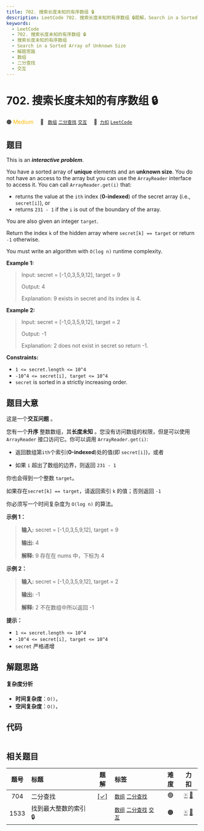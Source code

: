 ```yaml
---
title: 702. 搜索长度未知的有序数组 🔒
description: LeetCode 702. 搜索长度未知的有序数组 🔒题解，Search in a Sorted Array of Unknown Size，包含解题思路、复杂度分析以及完整的 JavaScript 代码实现。
keywords:
  - LeetCode
  - 702. 搜索长度未知的有序数组 🔒
  - 搜索长度未知的有序数组
  - Search in a Sorted Array of Unknown Size
  - 解题思路
  - 数组
  - 二分查找
  - 交互
---
```


# 702. 搜索长度未知的有序数组 🔒

🟠 <font color=#ffb800>Medium</font>&emsp; 🔖&ensp; [`数组`](/tag/array.md) [`二分查找`](/tag/binary-search.md) [`交互`](/tag/interactive.md)&emsp; 🔗&ensp;[`力扣`](https://leetcode.cn/problems/search-in-a-sorted-array-of-unknown-size) [`LeetCode`](https://leetcode.com/problems/search-in-a-sorted-array-of-unknown-size)

## 题目

This is an **_interactive problem_**.

You have a sorted array of **unique** elements and an **unknown size**. You do
not have an access to the array but you can use the `ArrayReader` interface to
access it. You can call `ArrayReader.get(i)` that:

  * returns the value at the `ith` index (**0-indexed**) of the secret array (i.e., `secret[i]`), or
  * returns `231 - 1` if the `i` is out of the boundary of the array.

You are also given an integer `target`.

Return the index `k` of the hidden array where `secret[k] == target` or return
`-1` otherwise.

You must write an algorithm with `O(log n)` runtime complexity.



**Example 1:**

> Input: secret = [-1,0,3,5,9,12], target = 9
> 
> Output: 4
> 
> Explanation: 9 exists in secret and its index is 4.

**Example 2:**

> Input: secret = [-1,0,3,5,9,12], target = 2
> 
> Output: -1
> 
> Explanation: 2 does not exist in secret so return -1.

**Constraints:**

  * `1 <= secret.length <= 10^4`
  * `-10^4 <= secret[i], target <= 10^4`
  * `secret` is sorted in a strictly increasing order.


## 题目大意

这是一个**交互问题** 。

您有一个**升序** 整数数组，其**长度未知** 。您没有访问数组的权限，但是可以使用 `ArrayReader` 接口访问它。你可以调用
`ArrayReader.get(i)`:

  * 返回数组第`ith`个索引(**0-indexed**)处的值(即 `secret[i]`)，或者

  * 如果 `i`  超出了数组的边界，则返回 `231 - 1`

你也会得到一个整数 `target`。

如果存在`secret[k] == target`，请返回索引 `k` 的值；否则返回 `-1`

你必须写一个时间复杂度为 `O(log n)` 的算法。



**示例 1：**

> 
> 
> 
> 
> 
> **输入:** secret = [-1,0,3,5,9,12], target = 9
> 
> **输出:** 4
> 
> **解释:** 9 存在在 nums 中，下标为 4
> 
> 

**示例 2：**

> 
> 
> 
> 
> 
> **输入:** secret = [-1,0,3,5,9,12], target = 2
> 
> **输出:** -1
> 
> **解释:** 2 不在数组中所以返回 -1



**提示：**

  * `1 <= secret.length <= 10^4`
  * `-10^4 <= secret[i], target <= 10^4`
  * `secret` 严格递增


## 解题思路

#### 复杂度分析

- **时间复杂度**：`O()`，
- **空间复杂度**：`O()`，

## 代码

```javascript

```

## 相关题目

<!-- prettier-ignore -->
| 题号 | 标题 | 题解 | 标签 | 难度 | 力扣 |
| :------: | :------ | :------: | :------ | :------: | :------: |
| 704 | 二分查找 | [[✓]](/problem/0704.md) |  [`数组`](/tag/array.md) [`二分查找`](/tag/binary-search.md) | 🟢 | [🀄️](https://leetcode.cn/problems/binary-search) [🔗](https://leetcode.com/problems/binary-search) |
| 1533 | 找到最大整数的索引 🔒 |  |  [`数组`](/tag/array.md) [`二分查找`](/tag/binary-search.md) [`交互`](/tag/interactive.md) | 🟠 | [🀄️](https://leetcode.cn/problems/find-the-index-of-the-large-integer) [🔗](https://leetcode.com/problems/find-the-index-of-the-large-integer) |